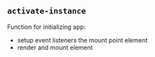 
## `activate-instance`

Function for initializing app:

* setup event listeners the mount point element
* render and mount element
